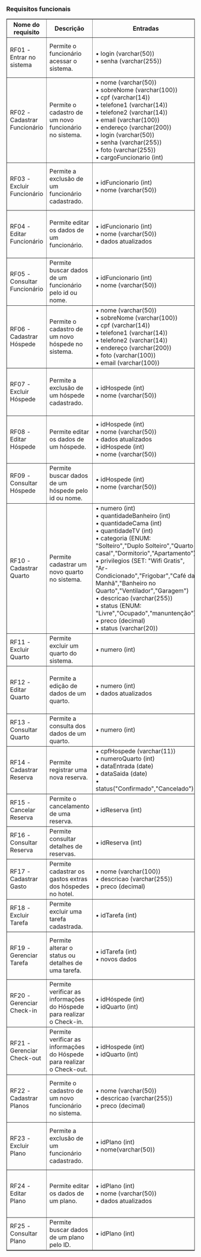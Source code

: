 ### Requisitos funcionais

<table border=1>
    <thead>
        <tr>
            <th>Nome do requisito</th>
            <th>Descrição</th>
            <th>Entradas</th>
            <th>Origem</th>
            <th>Saída</th>
            <th>Destino</th>
            <th>Ação</th>
            <th>Pré-condição</th>
            <th>Pós-condição</th>
        </tr>
    </thead>
    <tbody>
        <tr>
            <td>RF01 - Entrar no sistema</td>
            <td>Permite o funcionário acessar o sistema.</td>
            <td>
                • login (varchar(50))<br>
                • senha (varchar(255))<br>
            </td>
            <td>Formulário de login</td>
            <td>Mensagem de sucesso ou erro</td>
            <td>Banco de dados, tabela de LOG</td>
            <td>Validar o login e senha do funcionário</td>
            <td>O funcionário deve estar cadastrado no sistema</td>
            <td>É redirecionado para a dashboard do sistema</td>
        </tr>
        <tr>
            <td>RF02 - Cadastrar Funcionário</td>
            <td>Permite o cadastro de um novo funcionário no sistema.</td>
            <td>
                • nome (varchar(50)) <br>
                • sobreNome (varchar(100))<br>
                • cpf (varchar(14))<br>
                • telefone1 (varchar(14))<br>
                • telefone2 (varchar(14))<br>
                • email (varchar(100))<br>
                • endereço (varchar(200))<br>
                • login (varchar(50))<br>
                • senha (varchar(255))<br>
                • foto (varchar(255))<br>
                • cargoFuncionario (int)<br>
            </td>
            <td>Formulário de cadastro de funcionário</td>
            <td>Mensagem de sucesso ou erro</td>
            <td>Banco de dados de funcionários</td>
            <td>
                1. Validar campos obrigatórios <br>
                2. Verificar unicidade do CPF <br>
                3. Salvar os dados no banco <br>
            </td>
            <td>Usuário deve estar autenticado como gerente.</td>
            <td>Funcionário cadastrado com sucesso.</td>
        </tr>
        <tr>
            <td>RF03 - Excluir Funcionário</td>
            <td>Permite a exclusão de um funcionário cadastrado.</td>
            <td>
                • idFuncionario (int) <br>
                • nome (varchar(50)) <br>
            </td>
            <td>Interface de consulta de funcionários</td>
            <td>Mensagem de confirmação</td>
            <td>Banco de dados de funcionários</td>
            <td>
                4. Localizar funcionário <br>
                5. Confirmar exclusão <br>
                6. Remover do banco <br>
            </td>
            <td>Funcionário deve estar cadastrado</td>
            <td>Funcionário removido do sistema.</td>
        </tr>
        <tr>
            <td>RF04 - Editar Funcionário</td>
            <td>Permite editar os dados de um funcionário.</td>
            <td>
                • idFuncionario (int) <br>
                • nome (varchar(50)) <br>
                • dados atualizados <br>
            </td>
            <td>Interface de edição de funcionário</td>
            <td>Mensagem de sucesso ou erro</td>
            <td>Banco de dados de funcionários</td>
            <td>
                7. Buscar funcionário <br>
                8. Aplicar alterações <br>
                9. Salvar no banco <br>
            </td>
            <td>Funcionário existente</td>
            <td>Informações atualizadas.</td>
        </tr>
        <tr>
            <td>RF05 - Consultar Funcionário</td>
            <td>Permite buscar dados de um funcionário pelo id ou nome.</td>
            <td>
                • idFuncionario (int) <br>
                • nome (varchar(50)) <br>
            </td>
            <td>Campo de busca de funcionário</td>
            <td>Dados do funcionário encontrado</td>
            <td>Interface de exibição de dados</td>
            <td>
                10. Buscar por Nome ou id do funcionário <br>
                11. Exibir resultado <br>
            </td>
            <td>Funcionário deve estar cadastrado.</td>
            <td>Funcionário visualizado.</td>
        </tr>
        <tr>
            <td>RF06 - Cadastrar Hóspede</td>
            <td>Permite o cadastro de um novo hóspede no sistema.</td>
            <td>
                • nome (varchar(50)) <br>
                • sobreNome (varchar(100)) <br>
                • cpf (varchar(14)) <br> 
                • telefone1 (varchar(14)) <br>
                • telefone2 (varchar(14)) <br>
                • endereço (varchar(200)) <br>
                • foto (varchar(100)) <br>
                • email (varchar(100)) <br>
            </td>
            <td>Formulário de cadastro de hóspede</td>
            <td>Mensagem de sucesso ou erro</td>
            <td>Banco de dados de hóspede</td>
            <td>
                12. Validar campos <br>
                13. Verificar CPF único <br>
                14. Salvar dados <br>
            </td>
            <td>Usuário autenticado como recepcionista.</td>
            <td>Hóspede cadastrado.</td>
        </tr>
        <tr>
            <td>RF07 - Excluir Hóspede</td>
            <td>Permite a exclusão de um hóspede cadastrado.</td>
            <td>
                • idHospede (int) <br>
                • nome (varchar(50)) <br>
            </td>
            <td> Interface de consulta de hóspedes</td>
            <td>Mensagem de confirmação</td>
            <td>Banco de dados de hóspedes</td>
            <td>
                15. Buscar hóspede <br>
                16. Confirmar exclusão <br>
                17. Remover hóspede <br>
            </td>
            <td>Hóspede cadastrado.</td>
            <td>Hóspede removido do sistema.</td>
        </tr>
        <tr>
            <td>RF08 - Editar Hóspede</td>
            <td>Permite editar os dados de um hóspede.</td>
            <td>
                • idHospede (int) <br>
                • nome (varchar(50)) <br>
                • dados atualizados <br>
                • idHospede (int) <br>
                • nome (varchar(50)) <br>
            </td>
            <td>Interface de edição de hóspede</td>
            <td>Mensagem de sucesso ou erro</td>
            <td>Banco de dados de hóspedes</td>
            <td>
                18. Buscar hóspede <br>
                19. Atualizar campos <br>
                20. Salvar alterações <br>
            </td>
            <td>Hóspede existente.</td>
            <td>Informações atualizadas.</td>
        </tr>
        <tr>
            <td>RF09 - Consultar Hóspede</td>
            <td>Permite buscar dados de um hóspede pelo id ou nome.</td>
            <td>
                • idHospede (int) <br>
                • nome (varchar(50)) <br>
            </td>
            <td>Campo de busca de hóspede</td>
            <td>Dados do hóspede</td>
            <td>Interface de exibição</td>
            <td>
                21. Buscar por Nome ou id <br>
                22. Exibir resultado <br>
            </td>
            <td>Hóspede cadastrado.</td>
            <td>Visualização completa do hóspede.</td>
        </tr>
        <tr>
            <td>RF10 - Cadastrar Quarto</td>
            <td>Permite cadastrar um novo quarto no sistema.</td>
            <td>
                • numero (int) <br>
                • quantidadeBanheiro (int) <br>
                • quantidadeCama (int) <br>
                • quantidadeTV (int) <br>
                • categoria (ENUM: "Solteiro","Duplo Solteiro","Quarto casal","Dormitorio","Apartamento") <br>
                • privilegios (SET: "Wifi Gratis", "Ar-Condicionado","Frigobar","Café da Manhã","Banheiro no Quarto","Ventilador","Garagem") <br>
                • descricao (varchar(255)) <br>
                • status (ENUM: "Livre","Ocupado","manuntenção") <br>
                • preco (decimal) <br>
                • status (varchar(20)) <br>
            </td>
            <td>Formulário de cadastro de quarto</td>
            <td>Mensagem de sucesso</td>
            <td>Banco de dados de quartos</td>
            <td>
                23. Preencher campos <br>
                24. Validar dados <br>
                25. Salvar no banco <br>
            </td>
            <td>Usuário autenticado.</td>
            <td>Quarto cadastrado.</td>
        </tr>
        <tr>
            <td>RF11 - Excluir Quarto</td>
            <td>Permite excluir um quarto do sistema.</td>
            <td>
                • numero (int) <br>
            </td>
            <td>Interface de listagem de quartos</td>
            <td>Mensagem de sucesso</td>
            <td>Banco de dados de quartos</td>
            <td>
                26. Verificar disponibilidade <br>
                27. Excluir quarto <br>
            </td>
            <td>Quarto sem reservas futuras.</td>
            <td>Quarto excluído com sucesso.</td>
        </tr>
        <tr>
            <td>RF12 - Editar Quarto</td>
            <td>Permite a edição de dados de um quarto.</td>
            <td>
                • numero (int) <br>
                • dados atualizados <br>
            </td>
            <td>Interface de edição de quarto</td>
            <td>Mensagem de sucesso</td>
            <td>Banco de dados de quartos</td>
            <td>
                28. Buscar quarto <br>
                29. Editar campos <br>
                30. Salvar alterações <br>
            </td>
            <td>Quarto existente.</td>
            <td>Dados atualizados com sucesso.</td>
        </tr>
        <tr>
            <td>RF13 - Consultar Quarto</td>
            <td>Permite a consulta dos dados de um quarto.</td>
            <td>
                • numero (int) <br>
            </td>
            <td>Campo de busca de quarto</td>
            <td>Informações do quarto</td>
            <td>Interface de visualização</td>
            <td>
                31. Buscar quarto <br>
                32. Exibir dados <br>
            </td>
            <td>Quarto deve existir.</td>
            <td>Visualização dos dados.</td>
        </tr>
        <tr>
            <td>RF14 - Cadastrar Reserva</td>
            <td>Permite registrar uma nova reserva.</td>
            <td>
                • cpfHospede (varchar(11)) <br>
                • numeroQuarto (int) <br>
                • dataEntrada (date) <br>
                • dataSaida (date) <br>
                • status("Confirmado","Cancelado") <br>
            </td>
            <td>Formulário de reserva</td>
            <td>Mensagem de confirmação</td>
            <td>Banco de reservas</td>
            <td>
                33. Preencher formulário <br>
                34. Validar disponibilidade <br>
                35. Salvar reserva <br>
            </td>
            <td>Hóspede e quarto cadastrados.</td>
            <td>Reserva criada.</td>
        </tr>
        <tr>
            <td>RF15 - Cancelar Reserva</td>
            <td>Permite o cancelamento de uma reserva.</td>
            <td>
                • idReserva (int) <br>
            </td>
            <td>Lista de reservas</td>
            <td>Mensagem de sucesso</td>
            <td>Banco de reservas</td>
            <td>
                36. Selecionar reserva <br>
                37. Confirmar cancelamento <br>
            </td>
            <td>Reserva ativa.</td>
            <td>Reserva cancelada.</td>
        </tr>
        <tr>
            <td>RF16 - Consultar Reserva</td>
            <td>Permite consultar detalhes de reservas.</td>
            <td>
                • idReserva (int) <br>
            </td>
            <td>Campo de busca de reservas</td>
            <td>Dados da reserva</td>
            <td>Interface de visualização</td>
            <td>
                38. Buscar por ID <br>
                39. Exibir dados <br>
            </td>
            <td>Reserva existente.</td>
            <td>Reserva visualizada.</td>
        </tr>
        <tr>
            <td>RF17 - Cadastrar Gasto</td>
            <td>Permite cadastrar os gastos extras dos hóspedes no hotel.</td>
            <td>
                • nome (varchar(100)) <br>
                • descricao (varchar(255)) <br>
                • preco (decimal) <br>
            </td>
            <td>Formulário de serviço</td>
            <td>Mensagem de sucesso</td>
            <td>Banco de dados de hóspedes</td>
            <td>
                40. Preencher campos <br>
                41. Salvar dados <br>
            </td>
            <td>Usuário autenticado.</td>
            <td>Serviço disponível.</td>
        </tr>
        <tr>
            <td>RF18 - Excluir Tarefa</td>
            <td>Permite excluir uma tarefa cadastrada.</td>
            <td>
                • idTarefa (int) <br>
            </td>
            <td>Lista de tarefas</td>
            <td>Mensagem de confirmação</td>
            <td>Banco de tarefas</td>
            <td>
                42. Selecionar tarefa <br>
                43. Excluir tarefa <br>
            </td>
            <td>Tarefa existente.</td>
            <td>Tarefa excluída.</td>
        </tr>
        <tr>
            <td>RF19 - Gerenciar Tarefa</td>
            <td>Permite alterar o status ou detalhes de uma tarefa.</td>
            <td>
                • idTarefa (int) <br>
                • novos dados <br>
            </td>
            <td>Interface de tarefas</td>
            <td>Mensagem de sucesso</td>
            <td>Banco de tarefas</td>
            <td>
                44. Buscar tarefa <br>
                45. Atualizar dados <br>
                46. Salvar mudanças <br>
            </td>
            <td>Tarefa existente.</td>
            <td>Status atualizado.</td>
        </tr>
        <tr>
            <td>RF20 - Gerenciar Check-in</td>
            <td>Permite verificar as informações do Hóspede para realizar o Check-in.</td>
            <td>
                • idHóspede (int) <br>
                • idQuarto (int) <br>
            </td>
            <td>Campo de busca</td>
            <td>Dados do Hóspede</td>
            <td>Interface de visualização</td>
            <td>
                47. Buscar por ID <br>
                48. Exibir dados <br>
            </td>
            <td>Hóspede existente.</td>
            <td>Dados exibidos.</td>
        </tr>
        <tr>
            <td>RF21 - Gerenciar Check-out</td>
            <td>Permite verificar as informações do Hóspede para realizar o Check-out.</td>
            <td>
                • idHospede (int) <br>
                • idQuarto (int) <br>
            </td>
            <td>Campo de busca</td>
            <td>Dados do Hóspede</td>
            <td>Interface de visualização</td>
            <td>
                49. Buscar por ID <br>
                50. Exibir dados <br>
            </td>
            <td>Hóspede existente.</td>
            <td>Dados exibidos.</td>
        </tr>
        <tr>
            <td>RF22 - Cadastrar Planos</td>
            <td>Permite o cadastro de um novo funcionário no sistema.</td>
            <td>
                • nome (varchar(50)) <br>
                • descricao (varchar(255)) <br>
                • preco (decimal) <br>
            </td>
            <td>Formulário de cadastro de planos</td>
            <td>Mensagem de sucesso ou erro</td>
            <td>Banco de dados de planos</td>
            <td>
                51. Validar campos obrigatórios <br>
                52. Salvar os dados no banco <br>
            </td>
            <td>Usuário deve estar autenticado como gerente.</td>
            <td>Plano cadastrado com sucesso.</td>
        </tr>
        <tr>
            <td>RF23 - Excluir Plano</td>
            <td>Permite a exclusão de um funcionário cadastrado.</td>
            <td>
                • idPlano (int) <br>
                • nome(varchar(50)) <br>
            </td>
            <td>Interface de consulta de planos</td>
            <td>Mensagem de confirmação</td>
            <td>Banco de dados de planos</td>
            <td>
                53. Localizar plano <br>
                54. Confirmar exclusão <br>
                55. Remover do banco <br>
            </td>
            <td>Plano deve estar cadastrado.</td>
            <td>Plano removido do sistema.</td>
        </tr>
        <tr>
            <td>RF24 - Editar Plano</td>
            <td>Permite editar os dados de um plano.</td>
            <td>
                • idPlano (int) <br>
                • nome (varchar(50)) <br>
                • dados atualizados <br>
            </td>
            <td>Interface de edição de plano</td>
            <td>Mensagem de sucesso ou erro</td>
            <td>Banco de dados de planos</td>
            <td>
                56. Buscar plano <br>
                57. Aplicar alterações <br>
                58. Salvar no banco <br>
            </td>
            <td>Plano existente.</td>
            <td>Informações atualizadas.</td>
        </tr>
        <tr>
            <td>RF25 - Consultar Plano</td>
            <td>Permite buscar dados de um plano pelo ID.</td>
            <td>
                • idPlano (int) <br>
            </td>
            <td>Campo de busca de plano</td>
            <td>Dados do plano encontrado</td>
            <td>Interface de exibição de dados</td>
            <td>
                1.Buscar por id do plano <br>
                2.Exibir resultado <br>
            </td>
            <td>Plano deve estar cadastrado.</td>
            <td>Plano visualizado.</td>
        </tr>
    </tbody>
</table>